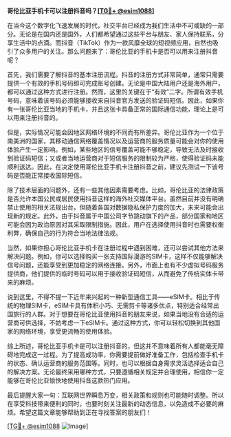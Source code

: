 **哥伦比亚手机卡可以注册抖音吗？[[TG💪+ @esim1088](https://t.me/s/esim1088)]**

在当今这个数字化飞速发展的时代，社交平台已经成为我们生活中不可或缺的一部分。无论是在国内还是国外，人们都希望通过这些平台与朋友、家人保持联系，分享生活中的点滴。而抖音（TikTok）作为一款风靡全球的短视频应用，自然也吸引了众多用户的关注。那么问题来了：哥伦比亚的手机卡是否可以用来注册抖音呢？

首先，我们需要了解抖音的基本注册流程。抖音的注册方式非常简单，通常只需要提供一个有效的手机号码即可完成账号创建。无论是中国大陆用户还是海外用户，都可以通过这种方式进行注册。然而，这里的关键在于“有效”二字。所谓有效手机号码，意味着该号码必须能够接收来自抖音官方发送的验证码短信。因此，如果你有一张哥伦比亚当地的手机卡，并且这张卡具备正常的国际通信功能，理论上是可以用来注册抖音的。

但是，实际情况可能会因地区网络环境的不同而有所差异。哥伦比亚作为一个位于南美洲的国家，其移动通信网络覆盖情况以及运营商的服务质量可能会对你的使用体验产生一定影响。例如，某些地区的信号覆盖可能不够稳定，导致无法及时接收到验证码短信；又或者当地运营商对于短信服务的限制较为严格，使得验证码未能顺利送达。因此，在决定使用哥伦比亚手机卡注册抖音之前，建议先测试一下该号码是否能正常接收国际短信。

除了技术层面的问题外，还有一些其他因素需要考虑。比如，哥伦比亚的法律政策是否允许本国公民或居民使用抖音这样的海外社交媒体平台。虽然目前并没有明确禁止使用的相关法规出台，但随着各国对数据隐私保护力度的加大，未来可能会出现新的规定。此外，由于抖音属于中国公司字节跳动旗下的产品，部分国家和地区可能会因为政治原因对其采取限制措施。因此，用户在选择使用抖音时也需要权衡利弊，确保自己的行为符合当地法律法规。

当然，如果你担心哥伦比亚手机卡在注册过程中遇到困难，还可以尝试其他方法来解决问题。例如，你可以选择购买一张支持国际漫游的SIM卡，这样不仅能够解决信号问题，还能享受到更加稳定的网络连接。另外，市面上也有不少虚拟号码服务提供商，他们提供的临时号码可以用于接收验证码短信，从而避免了传统实体卡带来的麻烦。

说到这里，不得不提一下近年来兴起的一种新型通信工具——eSIM卡。相比于传统的物理SIM卡，eSIM卡具有体积小巧、无需剪卡等诸多优点，特别适合经常出国旅行的人群。对于想要在哥伦比亚使用抖音的朋友来说，如果当地没有合适的运营商可供选择，不妨考虑一下eSIM卡。通过这种方式，你可以轻松切换到其他国家的网络环境，享受更流畅的使用体验。

综上所述，哥伦比亚手机卡是可以注册抖音的，但这并不意味着所有人都能毫无障碍地完成这一过程。为了提高成功率，你需要提前做好准备工作，包括检查手机卡的状态、确认运营商的服务范围等。同时，也可以根据自身需求灵活选择适合自己的解决方案。无论最终采用哪种方式，只要遵循相关规定并合理使用，相信你一定能够在哥伦比亚愉快地使用抖音这款热门应用。

最后提醒大家一句：互联网世界瞬息万变，相关政策和规则也可能随时调整。所以在享受科技带来便利的同时，也要时刻关注最新的动态信息，以免造成不必要的麻烦。希望这篇文章能够帮助到正在寻找答案的朋友们！

[[TG💪+ @esim1088](https://t.me/s/esim1088) ![Image](https://i.postimg.cc/4NQfJmqS/Snipaste-2025-05-13-00-14-12.png)]